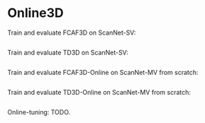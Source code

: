 # Online3D

Train and evaluate FCAF3D on ScanNet-SV:
```
```

Train and evaluate TD3D on ScanNet-SV:
```
```

Train and evaluate FCAF3D-Online on ScanNet-MV from scratch:
```
```

Train and evaluate TD3D-Online on ScanNet-MV from scratch:
```
```

Online-tuning: TODO.
